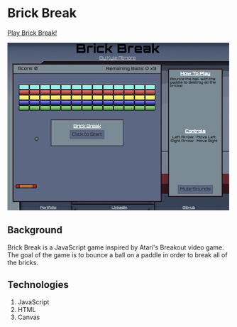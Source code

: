 # Brick Break

[Play Brick Break!](http://kyleatmore.com/Brick-Break/)

![screenshot](./assets/images/brick_break.png)

## Background

Brick Break is a JavaScript game inspired by Atari's Breakout video game.
The goal of the game is to  bounce a ball on a paddle in order to break all of the bricks.

## Technologies

1. JavaScript
2. HTML
3. Canvas
